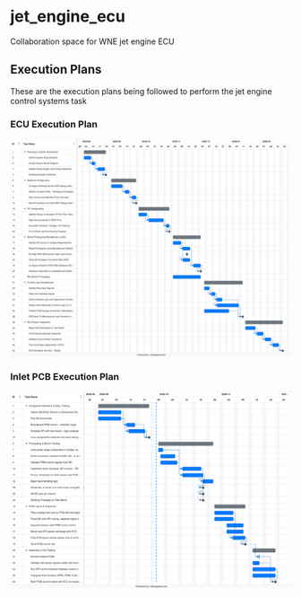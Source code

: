 # jet_engine_ecu
Collaboration space for WNE jet engine ECU


## Execution Plans
These are the execution plans being followed to perform the jet engine control systems task

### ECU Execution Plan

![Ecu Execution Plan](docs/execution_plans/ECU_ex.png "ECU Execution Plan")

### Inlet PCB Execution Plan

![Inlet PCB Execution Plan](docs/execution_plans/Inlet_PCB_ex.png "Inlet PCB Execution Plan")
